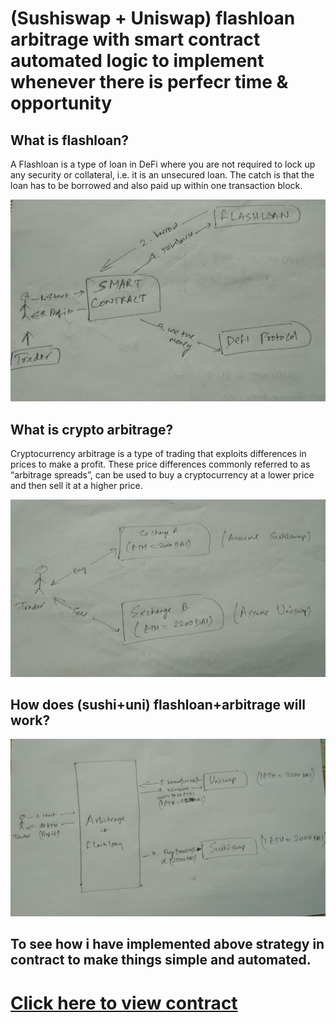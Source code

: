 # (Sushiswap + Uniswap) flashloan arbitrage with smart contract automated logic to implement whenever there is perfecr time & opportunity


## What is flashloan?
A Flashloan is a type of loan in DeFi where you are not required to lock up any security or collateral, i.e. it is an unsecured loan. The catch is that the loan has to be borrowed and also paid up within one transaction block.

![flashloan](https://github.com/GITCOINDEVELOPER/UniSushi/blob/main/shots/1.jpg)

## What is crypto arbitrage?
Cryptocurrency arbitrage is a type of trading that exploits differences in prices to make a profit. These price differences commonly referred to as “arbitrage spreads”, can be used to buy a cryptocurrency at a lower price and then sell it at a higher price.

![arb](https://github.com/GITCOINDEVELOPER/UniSushi/blob/main/shots/2.jpg)

## How does (sushi+uni) flashloan+arbitrage will work?
![](https://github.com/GITCOINDEVELOPER/UniSushi/blob/main/shots/3.jpg)


## To see how i have implemented above strategy in contract to make things simple and automated.
# [Click here to view contract](https://github.com/GITCOINDEVELOPER/UniSushi/tree/main/contracts)
